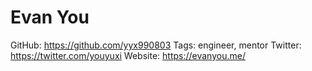 # Evan You

GitHub: https://github.com/yyx990803
Tags: engineer, mentor
Twitter: https://twitter.com/youyuxi
Website: https://evanyou.me/